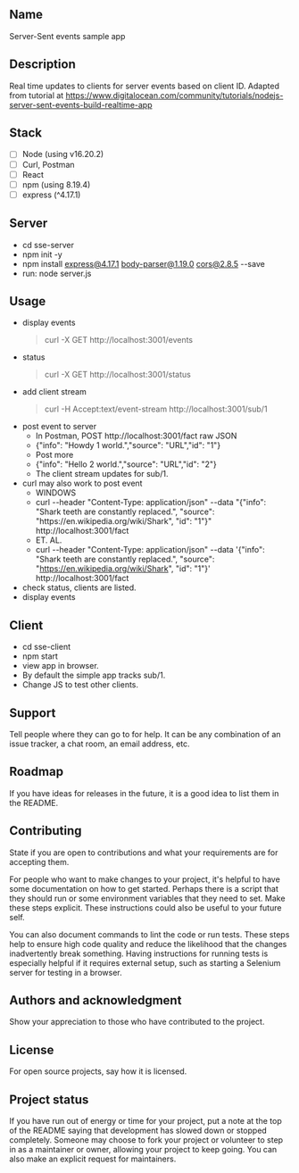 ## Name
Server-Sent events sample app

## Description
Real time updates to clients for server events based on client ID. Adapted from tutorial at https://www.digitalocean.com/community/tutorials/nodejs-server-sent-events-build-realtime-app

## Stack
- [ ] Node (using v16.20.2)
- [ ] Curl, Postman
- [ ] React
- [ ] npm (using 8.19.4)
- [ ] express (^4.17.1)

## Server
- cd sse-server
- npm init -y
- npm install express@4.17.1 body-parser@1.19.0 cors@2.8.5 --save
- run: node server.js

## Usage
- display events
	>curl -X GET http://localhost:3001/events
- status
	>curl -X GET http://localhost:3001/status
- add client stream
	>curl -H Accept:text/event-stream http://localhost:3001/sub/1
- post event to server
	- In Postman, POST http://localhost:3001/fact raw JSON
	- {"info": "Howdy 1 world.","source": "URL","id": "1"}
	- Post more
	- {"info": "Hello 2 world.","source": "URL","id": "2"}
	- The client stream updates for sub/1.
- curl may also work to post event
	- WINDOWS
	- curl --header "Content-Type: application/json" --data "{\"info\": \"Shark teeth are constantly replaced.\", \"source\": \"https:\/\/en.wikipedia.org\/wiki\/Shark\", \"id\": \"1\"}" http://localhost:3001/fact
	- ET. AL.
	- curl --header "Content-Type: application/json" --data '{"info": "Shark teeth are constantly replaced.", "source": "https://en.wikipedia.org/wiki/Shark", "id": "1"}' http://localhost:3001/fact
- check status, clients are listed.
- display events
	

## Client
- cd sse-client
- npm start
- view app in browser.
- By default the simple app tracks sub/1.
- Change JS to test other clients.

## Support
Tell people where they can go to for help. It can be any combination of an issue tracker, a chat room, an email address, etc.

## Roadmap
If you have ideas for releases in the future, it is a good idea to list them in the README.

## Contributing
State if you are open to contributions and what your requirements are for accepting them.

For people who want to make changes to your project, it's helpful to have some documentation on how to get started. Perhaps there is a script that they should run or some environment variables that they need to set. Make these steps explicit. These instructions could also be useful to your future self.

You can also document commands to lint the code or run tests. These steps help to ensure high code quality and reduce the likelihood that the changes inadvertently break something. Having instructions for running tests is especially helpful if it requires external setup, such as starting a Selenium server for testing in a browser.

## Authors and acknowledgment
Show your appreciation to those who have contributed to the project.

## License
For open source projects, say how it is licensed.

## Project status
If you have run out of energy or time for your project, put a note at the top of the README saying that development has slowed down or stopped completely. Someone may choose to fork your project or volunteer to step in as a maintainer or owner, allowing your project to keep going. You can also make an explicit request for maintainers.

